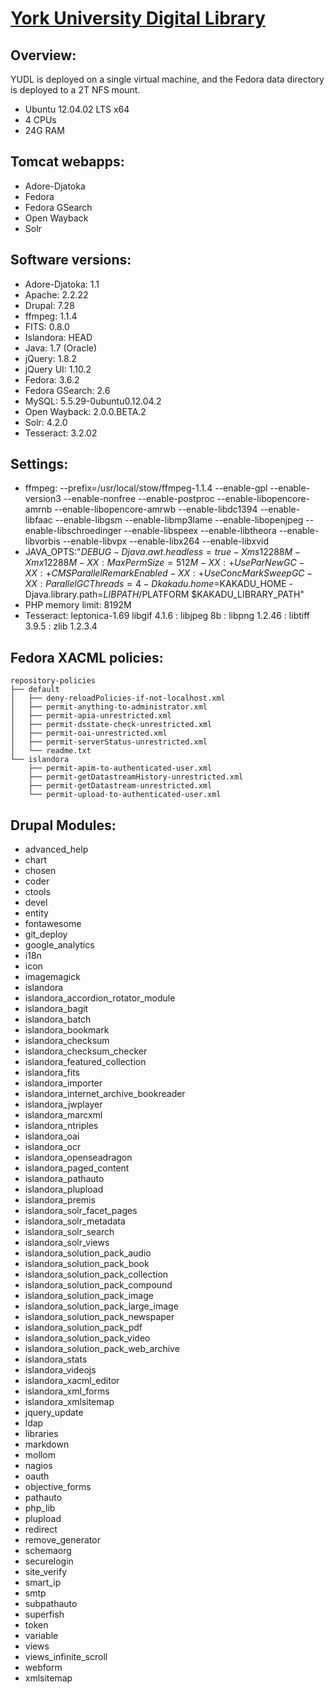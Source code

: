 # [York University Digital Library](https://digital.library.yorku.ca)

## Overview:

YUDL is deployed on a single virtual machine, and the Fedora data directory is deployed to a 2T NFS mount.

* Ubuntu 12.04.02 LTS x64
* 4 CPUs
* 24G RAM

## Tomcat webapps:

* Adore-Djatoka
* Fedora
* Fedora GSearch
* Open Wayback
* Solr

## Software versions:

* Adore-Djatoka: 1.1
* Apache: 2.2.22 
* Drupal: 7.28
* ffmpeg: 1.1.4
* FITS: 0.8.0
* Islandora: HEAD
* Java: 1.7 (Oracle)
* jQuery: 1.8.2
* jQuery UI: 1.10.2
* Fedora: 3.6.2
* Fedora GSearch: 2.6
* MySQL: 5.5.29-0ubuntu0.12.04.2
* Open Wayback: 2.0.0.BETA.2
* Solr: 4.2.0
* Tesseract: 3.2.02

## Settings:

* ffmpeg: --prefix=/usr/local/stow/ffmpeg-1.1.4 --enable-gpl --enable-version3 --enable-nonfree --enable-postproc --enable-libopencore-amrnb --enable-libopencore-amrwb --enable-libdc1394 --enable-libfaac --enable-libgsm --enable-libmp3lame --enable-libopenjpeg --enable-libschroedinger --enable-libspeex --enable-libtheora --enable-libvorbis --enable-libvpx --enable-libx264 --enable-libxvid
* JAVA_OPTS:"$DEBUG -Djava.awt.headless=true -Xms12288M -Xmx12288M -XX:MaxPermSize=512M -XX:+UseParNewGC -XX:+CMSParallelRemarkEnabled -XX:+UseConcMarkSweepGC -XX:ParallelGCThreads=4 -Dkakadu.home=$KAKADU_HOME -Djava.library.path=$LIBPATH/$PLATFORM $KAKADU_LIBRARY_PATH"
* PHP memory limit: 8192M
* Tesseract:  leptonica-1.69 libgif 4.1.6 : libjpeg 8b : libpng 1.2.46 : libtiff 3.9.5 : zlib 1.2.3.4

## Fedora XACML policies:

```
repository-policies
├── default
│   ├── deny-reloadPolicies-if-not-localhost.xml
│   ├── permit-anything-to-administrator.xml
│   ├── permit-apia-unrestricted.xml
│   ├── permit-dsstate-check-unrestricted.xml
│   ├── permit-oai-unrestricted.xml
│   ├── permit-serverStatus-unrestricted.xml
│   └── readme.txt
└── islandora
    ├── permit-apim-to-authenticated-user.xml
    ├── permit-getDatastreamHistory-unrestricted.xml
    ├── permit-getDatastream-unrestricted.xml
    └── permit-upload-to-authenticated-user.xml
```

## Drupal Modules:

* advanced_help
* chart
* chosen
* coder
* ctools
* devel
* entity
* fontawesome
* git_deploy
* google_analytics
* i18n
* icon
* imagemagick
* islandora
* islandora_accordion_rotator_module
* islandora_bagit
* islandora_batch
* islandora_bookmark
* islandora_checksum
* islandora_checksum_checker
* islandora_featured_collection
* islandora_fits
* islandora_importer
* islandora_internet_archive_bookreader
* islandora_jwplayer
* islandora_marcxml
* islandora_ntriples
* islandora_oai
* islandora_ocr
* islandora_openseadragon
* islandora_paged_content
* islandora_pathauto
* islandora_plupload
* islandora_premis
* islandora_solr_facet_pages
* islandora_solr_metadata
* islandora_solr_search
* islandora_solr_views
* islandora_solution_pack_audio
* islandora_solution_pack_book
* islandora_solution_pack_collection
* islandora_solution_pack_compound
* islandora_solution_pack_image
* islandora_solution_pack_large_image
* islandora_solution_pack_newspaper
* islandora_solution_pack_pdf
* islandora_solution_pack_video
* islandora_solution_pack_web_archive
* islandora_stats
* islandora_videojs
* islandora_xacml_editor
* islandora_xml_forms
* islandora_xmlsitemap
* jquery_update
* ldap
* libraries
* markdown
* mollom
* nagios
* oauth
* objective_forms
* pathauto
* php_lib
* plupload
* redirect
* remove_generator
* schemaorg
* securelogin
* site_verify
* smart_ip
* smtp
* subpathauto
* superfish
* token
* variable
* views
* views_infinite_scroll
* webform
* xmlsitemap
